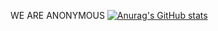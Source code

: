 WE ARE ANONYMOUS
[![Anurag's GitHub stats](https://github-readme-stats.vercel.app/api?username=swimanonymous)](https://github.com/anuraghazra/github-readme-stats)
